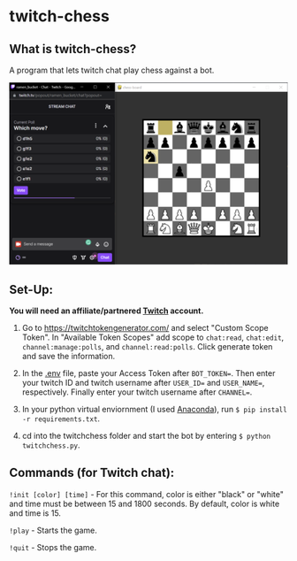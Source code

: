 # twitch-chess

## What is twitch-chess?
A program that lets twitch chat play chess against a bot.

![game](images/game.png)

## Set-Up:
**You will need an affiliate/partnered [Twitch](https://www.twitch.tv/) account.**

1. Go to https://twitchtokengenerator.com/ and select "Custom Scope Token". In "Available Token Scopes" add scope to `chat:read`, `chat:edit`, `channel:manage:polls`, and `channel:read:polls`. Click generate token and save the information.

2. In the [.env](twitchchess/.env) file, paste your Access Token after `BOT_TOKEN=`. Then enter your twitch ID and twitch username after `USER_ID=` and `USER_NAME=`, respectively. Finally enter your twitch username after `CHANNEL=`.

3. In your python virtual enviornment (I used [Anaconda](https://www.anaconda.com/)), run `$ pip install -r requirements.txt`.

4. cd into the twitchchess folder and start the bot by entering `$ python twitchchess.py`.

## Commands (for Twitch chat):
`!init [color] [time]` - For this command, color is either "black" or "white" and time must be between 15 and 1800 seconds. By default, color is white and time is 15.

`!play` - Starts the game.

`!quit` - Stops the game.
